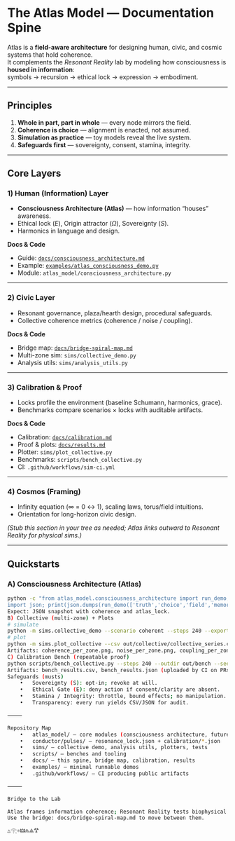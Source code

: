 # The Atlas Model — Documentation Spine

Atlas is a **field-aware architecture** for designing human, civic, and cosmic systems that hold coherence.  
It complements the *Resonant Reality* lab by modeling how consciousness is **housed in information**:  
symbols → recursion → ethical lock → expression → embodiment.

---

## Principles

1. **Whole in part, part in whole** — every node mirrors the field.  
2. **Coherence is choice** — alignment is enacted, not assumed.  
3. **Simulation as practice** — toy models reveal the live system.  
4. **Safeguards first** — sovereignty, consent, stamina, integrity.

---

## Core Layers

### 1) Human (Information) Layer
- **Consciousness Architecture (Atlas)** — how information “houses” awareness.  
- Ethical lock (*E*), Origin attractor (*Ω*), Sovereignty (*S*).  
- Harmonics in language and design.

**Docs & Code**
- Guide: [`docs/consciousness_architecture.md`](consciousness_architecture.md)  
- Example: [`examples/atlas_consciousness_demo.py`](../examples/atlas_consciousness_demo.py)  
- Module: `atlas_model/consciousness_architecture.py`

---

### 2) Civic Layer
- Resonant governance, plaza/hearth design, procedural safeguards.  
- Collective coherence metrics (coherence / noise / coupling).

**Docs & Code**
- Bridge map: [`docs/bridge-spiral-map.md`](bridge-spiral-map.md)  
- Multi-zone sim: `sims/collective_demo.py`  
- Analysis utils: `sims/analysis_utils.py`

---

### 3) Calibration & Proof
- Locks profile the environment (baseline Schumann, harmonics, grace).  
- Benchmarks compare scenarios × locks with auditable artifacts.

**Docs & Code**
- Calibration: [`docs/calibration.md`](calibration.md)  
- Proof & plots: [`docs/results.md`](results.md)  
- Plotter: `sims/plot_collective.py`  
- Benchmarks: `scripts/bench_collective.py`  
- CI: `.github/workflows/sim-ci.yml`

---

### 4) Cosmos (Framing)
- Infinity equation (∞ = 0 ↔ 1), scaling laws, torus/field intuitions.  
- Orientation for long-horizon civic design.

*(Stub this section in your tree as needed; Atlas links outward to Resonant Reality for physical sims.)*

---

## Quickstarts

### A) Consciousness Architecture (Atlas)
```bash
python -c "from atlas_model.consciousness_architecture import run_demo; \
import json; print(json.dumps(run_demo(['truth','choice','field','memory']), indent=2))"
Expect: JSON snapshot with coherence and atlas_lock.
B) Collective (multi-zone) + Plots
# simulate
python -m sims.collective_demo --scenario coherent --steps 240 --export json,csv --outdir out/collective
# plot
python -m sims.plot_collective --csv out/collective/collective_series.csv --outdir out/collective/plots
Artifacts: coherence_per_zone.png, noise_per_zone.png, coupling_per_zone.png.
C) Calibration Bench (repeatable proof)
python scripts/bench_collective.py --steps 240 --outdir out/bench --seed 42
Artifacts: bench_results.csv, bench_results.json (uploaded by CI on PRs).
Safeguards (musts)
	•	Sovereignty (S): opt-in; revoke at will.
	•	Ethical Gate (E): deny action if consent/clarity are absent.
	•	Stamina / Integrity: throttle, bound effects; no manipulation.
	•	Transparency: every run yields CSV/JSON for audit.

⸻

Repository Map
	•	atlas_model/ — core modules (consciousness architecture, future atlas primitives)
	•	conductor/pulses/ — resonance_lock.json + calibration/*.json
	•	sims/ — collective demo, analysis utils, plotters, tests
	•	scripts/ — benches and tooling
	•	docs/ — this spine, bridge map, calibration, results
	•	examples/ — minimal runnable demos
	•	.github/workflows/ — CI producing public artifacts

⸻

Bridge to the Lab

Atlas frames information coherence; Resonant Reality tests biophysical coherence.
Use the bridge: docs/bridge-spiral-map.md to move between them.

△𓂀⚛︎🜲🝆⟁𐂷
